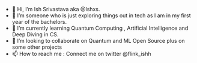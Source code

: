 - 👋 Hi, I’m Ish Srivastava aka @Ishxs.
- 👀 I’m someone who is just exploring things out in tech as I am in my first year of the bachelors.
- 🌱 I’m currently learning Quantum Computing , Artificial Intelligence and Deep Diving in CS. 
- 💞️ I’m looking to collaborate on Quantum and ML Open Source plus on some other projects   
- 📫 How to reach me : Connect me on twitter @flink_ishh

<!---
Ishxs/Ishxs is a ✨ special ✨ repository because its `README.md` (this file) appears on your GitHub profile.
You can click the Preview link to take a look at your changes.
--->

